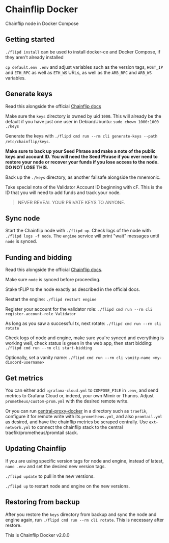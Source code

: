 # Chainflip Docker

Chainflip node in Docker Compose

## Getting started

`./flipd install` can be used to install docker-ce and Docker Compose, if they aren't already installed

`cp default.env .env` and adjust variables such as the version tags, `HOST_IP` and `ETH_RPC` as well as `ETH_WS` URLs,
as well as the `ARB_RPC` and `ARB_WS` variables.

## Generate keys

Read this alongside the official [Chainflip docs](https://docs.chainflip.io/perseverance/validator-setup/keys)

Make sure the `keys` directory is owned by uid `1000`. This will already be the default if you have
just one user in Debian/Ubuntu: `sudo chown 1000:1000 ./keys`

Generate the keys with `./flipd cmd run --rm cli generate-keys --path /etc/chainflip/keys`.

**Make sure to back up your Seed Phrase and make a note of the public keys and account ID. You will need the Seed
Phrase if you ever need to restore your node or recover your funds if you lose access to the node. DO NOT LOSE THIS.**

Back up the `./keys` directory, as another failsafe alongside the mnemonic.

Take special note of the Validator Account ID beginning with cF. This is the ID that you will need to add funds and
track your node.

> NEVER REVEAL YOUR PRIVATE KEYS TO ANYONE.

## Sync node

Start the Chainflip node with `./flipd up`. Check logs of the node with `./flipd logs -f node`. The `engine` service
will print "wait" messages until `node` is synced.

## Funding and bidding

Read this alongside the official [Chainflip docs](https://docs.chainflip.io/perseverance/funding/funding-and-bidding).

Make sure `node` is synced before proceeding.

Stake tFLIP to the node exactly as described in the official docs.

Restart the engine: `./flipd restart engine`

Register your account for the validator role: `./flipd cmd run --rm cli register-account-role Validator`

As long as you saw a successful tx, next rotate: `./flipd cmd run --rm cli rotate`

Check logs of node and engine, make sure you're synced and everything is working well, check status is green in the web
app, then start bidding: `./flipd cmd run --rm cli start-bidding`

Optionally, set a vanity name: `./flipd cmd run --rm cli vanity-name <my-discord-username>`

## Get metrics

You can either add `:grafana-cloud.yml` to `COMPOSE_FILE` in `.env`, and send metrics to Grafana Cloud or, indeed,
your own Mimir or Thanos. Adjust `prometheus/custom-prom.yml` with the desired remote write.

Or you can run [central-proxy-docker](https://github.com/CryptoManufaktur-io/central-proxy-docker) in a directory
such as `traefik`, configure it for remote write with its `prometheus.yml`, and also `promtail.yml` as desired,
and have the chainflip metrics be scraped centrally. Use `ext-network.yml` to connect the chainflip stack to the
central traefik/prometheus/promtail stack.

## Updating Chainflip

If you are using specific version tags for node and engine, instead of latest, `nano .env` and set the desired new
version tags.

`./flipd update` to pull in the new versions.

`./flipd up` to restart node and engine on the new versions.

## Restoring from backup

After you restore the `keys` directory from backup and sync the node and engine again, run
`./flipd cmd run --rm cli rotate`. This is necessary after restore.

This is Chainflip Docker v2.0.0
